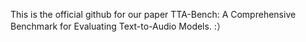 This is the official github for our paper TTA-Bench: A Comprehensive Benchmark for Evaluating Text-to-Audio Models. :）
